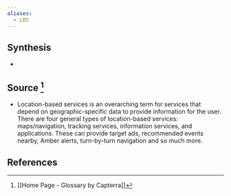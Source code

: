 ```yaml
---
aliases:
  - LBS
---
```

## Synthesis
- 
## Source [^1]
- Location-based services is an overarching term for services that depend on geographic-specific data to provide information for the user. There are four general types of location-based services: maps/navigation, tracking services, information services, and applications. These can provide target ads, recommended events nearby, Amber alerts, turn-by-turn navigation and so much more.
## References

[^1]: [[Home Page - Glossary by Capterra]]
